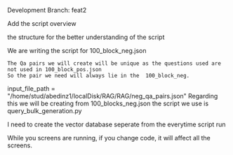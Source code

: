 Development Branch: feat2

Add the script overview

the structure for the better understanding of the script

We are writing the script for 100_block_neg.json

	The Qa pairs we will create will be unique as the questions used are not used in 100_block_pos.json
	So the pair we need will always lie in the 	100_block_neg.

input_file_path = "/home/stud/abedinz1/localDisk/RAG/RAG/neg_qa_pairs.json"
	Regarding this we will be creating from 100_blocks_neg.json
	the script we use is query_bulk_generation.py


I need to create the vector database seperate from the everytime script run


While you screens are running, if you change code, it will affect all the screens.

